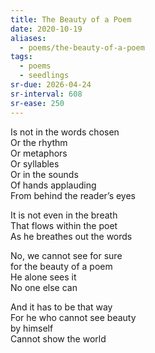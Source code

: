 ```yaml
---
title: The Beauty of a Poem
date: 2020-10-19
aliases:
  - poems/the-beauty-of-a-poem
tags:
  - poems
  - seedlings
sr-due: 2026-04-24
sr-interval: 608
sr-ease: 250
---
```

Is not in the words chosen  
Or the rhythm  
Or metaphors  
Or syllables  
Or in the sounds  
Of hands applauding  
From behind the reader’s eyes  

It is not even in the breath  
That flows within the poet  
As he breathes out the words  

No, we cannot see for sure  
for the beauty of a poem  
He alone sees it  
No one else can  

And it has to be that way  
For he who cannot see beauty  
by himself  
Cannot show the world  